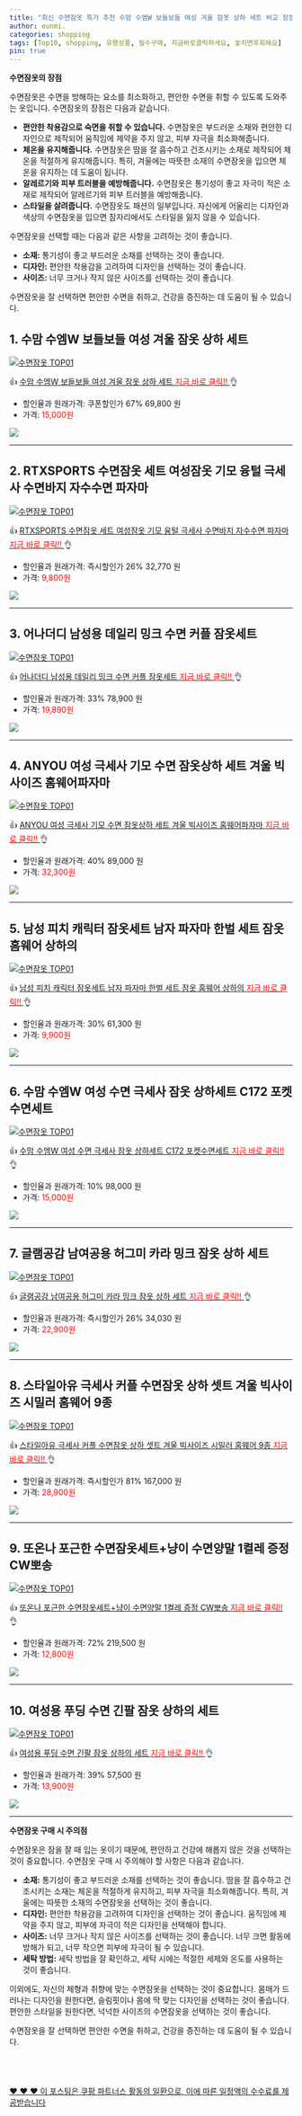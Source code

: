 ```yaml
---
title: "최신 수면잠옷 특가 추천 수맘 수엠W 보들보들 여성 겨울 잠옷 상하 세트 비교 장점"
author: eunmi.
categories: shopping
tags: [Top10, shopping, 유행상품, 필수구매, 지금바로클릭하세요, 놓치면후회해요]
pin: true
---
```

**수면잠옷의 장점**

수면잠옷은 수면을 방해하는 요소를 최소화하고, 편안한 수면을 취할 수 있도록 도와주는 옷입니다. 수면잠옷의 장점은 다음과 같습니다.

* **편안한 착용감으로 숙면을 취할 수 있습니다.** 수면잠옷은 부드러운 소재와 편안한 디자인으로 제작되어 움직임에 제약을 주지 않고, 피부 자극을 최소화해줍니다.
* **체온을 유지해줍니다.** 수면잠옷은 땀을 잘 흡수하고 건조시키는 소재로 제작되어 체온을 적절하게 유지해줍니다. 특히, 겨울에는 따뜻한 소재의 수면잠옷을 입으면 체온을 유지하는 데 도움이 됩니다.
* **알레르기와 피부 트러블을 예방해줍니다.** 수면잠옷은 통기성이 좋고 자극이 적은 소재로 제작되어 알레르기와 피부 트러블을 예방해줍니다.
* **스타일을 살려줍니다.** 수면잠옷도 패션의 일부입니다. 자신에게 어울리는 디자인과 색상의 수면잠옷을 입으면 잠자리에서도 스타일을 잃지 않을 수 있습니다.

수면잠옷을 선택할 때는 다음과 같은 사항을 고려하는 것이 좋습니다.

* **소재:** 통기성이 좋고 부드러운 소재를 선택하는 것이 좋습니다.
* **디자인:** 편안한 착용감을 고려하여 디자인을 선택하는 것이 좋습니다.
* **사이즈:** 너무 크거나 작지 않은 사이즈를 선택하는 것이 좋습니다.

수면잠옷을 잘 선택하면 편안한 수면을 취하고, 건강을 증진하는 데 도움이 될 수 있습니다.

   

## 1. 수맘 수엠W 보들보들 여성 겨울 잠옷 상하 세트

[![수면잠옷 TOP01](https://thumbnail7.coupangcdn.com/thumbnails/remote/230x230ex/image/vendor_inventory/03f1/bd3e3c37a3f8ed3f6c109b54fe6dc95a43a58f7842594f8e1fa3f5e48d74.jpg)](https://link.coupang.com/re/AFFSDP?lptag=AF3617701&subid=GithubCoopas&pageKey=6887287130&traceid=V0-153&itemId=16523726660&vendorItemId=83315636654)


👍 [수맘 수엠W 보들보들 여성 겨울 잠옷 상하 세트 <font color=red> 지금 바로 클릭!! </font> ](https://link.coupang.com/re/AFFSDP?lptag=AF3617701&subid=GithubCoopas&pageKey=6887287130&traceid=V0-153&itemId=16523726660&vendorItemId=83315636654) 👌 


- 할인율과 원래가격: 쿠폰할인가 67%  69,800   원
- 가격: <span style='color:red'>15,000원</span>

[![](/discount_price.png)](https://link.coupang.com/re/AFFSDP?lptag=AF3617701&subid=GithubCoopas&pageKey=6887287130&traceid=V0-153&itemId=16523726660&vendorItemId=83315636654)

---


   

## 2. RTXSPORTS 수면잠옷 세트 여성잠옷 기모 융털 극세사 수면바지 자수수면 파자마

[![수면잠옷 TOP01](https://thumbnail9.coupangcdn.com/thumbnails/remote/230x230ex/image/vendor_inventory/bd22/77b0b919be9a08d10f089f23aafbf13a4532cb7b8332e749774c5aa13e74.jpg)](https://link.coupang.com/re/AFFSDP?lptag=AF3617701&subid=GithubCoopas&pageKey=4683115024&traceid=V0-153&itemId=5875077370&vendorItemId=73157629495)


👍 [RTXSPORTS 수면잠옷 세트 여성잠옷 기모 융털 극세사 수면바지 자수수면 파자마 <font color=red> 지금 바로 클릭!! </font> ](https://link.coupang.com/re/AFFSDP?lptag=AF3617701&subid=GithubCoopas&pageKey=4683115024&traceid=V0-153&itemId=5875077370&vendorItemId=73157629495) 👌 


- 할인율과 원래가격: 즉시할인가 26%  32,770   원
- 가격: <span style='color:red'>9,800원</span>

[![](/discount_price.png)](https://link.coupang.com/re/AFFSDP?lptag=AF3617701&subid=GithubCoopas&pageKey=4683115024&traceid=V0-153&itemId=5875077370&vendorItemId=73157629495)

---


   

## 3. 어나더디 남성용 데일리 밍크 수면 커플 잠옷세트

[![수면잠옷 TOP01](https://thumbnail8.coupangcdn.com/thumbnails/remote/230x230ex/image/retail/images/2020/10/21/17/4/9dd77c33-4481-4ed8-8817-693eca9e8e55.jpg)](https://link.coupang.com/re/AFFSDP?lptag=AF3617701&subid=GithubCoopas&pageKey=2335978128&traceid=V0-153&itemId=4045100359&vendorItemId=72029247999)


👍 [어나더디 남성용 데일리 밍크 수면 커플 잠옷세트 <font color=red> 지금 바로 클릭!! </font> ](https://link.coupang.com/re/AFFSDP?lptag=AF3617701&subid=GithubCoopas&pageKey=2335978128&traceid=V0-153&itemId=4045100359&vendorItemId=72029247999) 👌 


- 할인율과 원래가격: 33%  78,900   원
- 가격: <span style='color:red'>19,890원</span>

[![](/discount_price.png)](https://link.coupang.com/re/AFFSDP?lptag=AF3617701&subid=GithubCoopas&pageKey=2335978128&traceid=V0-153&itemId=4045100359&vendorItemId=72029247999)

---


   

## 4. ANYOU 여성 극세사 기모 수면 잠옷상하 세트 겨울 빅사이즈 홈웨어파자마

[![수면잠옷 TOP01](https://thumbnail9.coupangcdn.com/thumbnails/remote/230x230ex/image/vendor_inventory/4dab/1d44322a693906c8386d263cd686a39c640a9791eabbb548d55d001c276f.jpg)](https://link.coupang.com/re/AFFSDP?lptag=AF3617701&subid=GithubCoopas&pageKey=6876235430&traceid=V0-153&itemId=16465151251&vendorItemId=83654996845)


👍 [ANYOU 여성 극세사 기모 수면 잠옷상하 세트 겨울 빅사이즈 홈웨어파자마 <font color=red> 지금 바로 클릭!! </font> ](https://link.coupang.com/re/AFFSDP?lptag=AF3617701&subid=GithubCoopas&pageKey=6876235430&traceid=V0-153&itemId=16465151251&vendorItemId=83654996845) 👌 


- 할인율과 원래가격: 40%  89,000   원
- 가격: <span style='color:red'>32,300원</span>

[![](/discount_price.png)](https://link.coupang.com/re/AFFSDP?lptag=AF3617701&subid=GithubCoopas&pageKey=6876235430&traceid=V0-153&itemId=16465151251&vendorItemId=83654996845)

---


   

## 5. 남성 피치 캐릭터 잠옷세트 남자 파자마 한벌 세트 잠옷 홈웨어 상하의

[![수면잠옷 TOP01](https://thumbnail10.coupangcdn.com/thumbnails/remote/230x230ex/image/vendor_inventory/8e89/9cf28fff5955342ef3fb819c00af8a520a01fdd0726a0eec30a3f190d440.jpg)](https://link.coupang.com/re/AFFSDP?lptag=AF3617701&subid=GithubCoopas&pageKey=7549259690&traceid=V0-153&itemId=19863198920&vendorItemId=86964095839)


👍 [남성 피치 캐릭터 잠옷세트 남자 파자마 한벌 세트 잠옷 홈웨어 상하의 <font color=red> 지금 바로 클릭!! </font> ](https://link.coupang.com/re/AFFSDP?lptag=AF3617701&subid=GithubCoopas&pageKey=7549259690&traceid=V0-153&itemId=19863198920&vendorItemId=86964095839) 👌 


- 할인율과 원래가격: 30%  61,300   원
- 가격: <span style='color:red'>9,900원</span>

[![](/discount_price.png)](https://link.coupang.com/re/AFFSDP?lptag=AF3617701&subid=GithubCoopas&pageKey=7549259690&traceid=V0-153&itemId=19863198920&vendorItemId=86964095839)

---


   

## 6. 수맘 수엠W 여성 수면 극세사 잠옷 상하세트 C172 포켓수면세트

[![수면잠옷 TOP01](https://thumbnail6.coupangcdn.com/thumbnails/remote/230x230ex/image/vendor_inventory/e8f7/b3b736aad14f024e6f38f91b74ef3b71f97a179fc4d82e440e7b80315783.jpg)](https://link.coupang.com/re/AFFSDP?lptag=AF3617701&subid=GithubCoopas&pageKey=6883028733&traceid=V0-153&itemId=16500322695&vendorItemId=83276999848)


👍 [수맘 수엠W 여성 수면 극세사 잠옷 상하세트 C172 포켓수면세트 <font color=red> 지금 바로 클릭!! </font> ](https://link.coupang.com/re/AFFSDP?lptag=AF3617701&subid=GithubCoopas&pageKey=6883028733&traceid=V0-153&itemId=16500322695&vendorItemId=83276999848) 👌 


- 할인율과 원래가격: 10%  98,000   원
- 가격: <span style='color:red'>15,000원</span>

[![](/discount_price.png)](https://link.coupang.com/re/AFFSDP?lptag=AF3617701&subid=GithubCoopas&pageKey=6883028733&traceid=V0-153&itemId=16500322695&vendorItemId=83276999848)

---


   

## 7. 글램공감 남여공용 허그미 카라 밍크 잠옷 상하 세트

[![수면잠옷 TOP01](https://thumbnail9.coupangcdn.com/thumbnails/remote/230x230ex/image/retail/images/2020/11/16/12/6/0782ca4b-f533-4189-83a2-15c4671412d8.jpg)](https://link.coupang.com/re/AFFSDP?lptag=AF3617701&subid=GithubCoopas&pageKey=4347712438&traceid=V0-153&itemId=5127417628&vendorItemId=72391136181)


👍 [글램공감 남여공용 허그미 카라 밍크 잠옷 상하 세트 <font color=red> 지금 바로 클릭!! </font> ](https://link.coupang.com/re/AFFSDP?lptag=AF3617701&subid=GithubCoopas&pageKey=4347712438&traceid=V0-153&itemId=5127417628&vendorItemId=72391136181) 👌 


- 할인율과 원래가격: 즉시할인가 26%  34,030   원
- 가격: <span style='color:red'>22,900원</span>

[![](/discount_price.png)](https://link.coupang.com/re/AFFSDP?lptag=AF3617701&subid=GithubCoopas&pageKey=4347712438&traceid=V0-153&itemId=5127417628&vendorItemId=72391136181)

---


   

## 8. 스타일아유 극세사 커플 수면잠옷 상하 셋트 겨울 빅사이즈 시밀러 홈웨어 9종

[![수면잠옷 TOP01](https://thumbnail7.coupangcdn.com/thumbnails/remote/230x230ex/image/vendor_inventory/d5f4/9a5bd0540acc9e56dc231e2792b987ee30df740f8ed9dde2e93727b76dbf.jpg)](https://link.coupang.com/re/AFFSDP?lptag=AF3617701&subid=GithubCoopas&pageKey=6181606541&traceid=V0-153&itemId=12141084798&vendorItemId=87366822903)


👍 [스타일아유 극세사 커플 수면잠옷 상하 셋트 겨울 빅사이즈 시밀러 홈웨어 9종 <font color=red> 지금 바로 클릭!! </font> ](https://link.coupang.com/re/AFFSDP?lptag=AF3617701&subid=GithubCoopas&pageKey=6181606541&traceid=V0-153&itemId=12141084798&vendorItemId=87366822903) 👌 


- 할인율과 원래가격: 즉시할인가 81%  167,000   원
- 가격: <span style='color:red'>28,900원</span>

[![](/discount_price.png)](https://link.coupang.com/re/AFFSDP?lptag=AF3617701&subid=GithubCoopas&pageKey=6181606541&traceid=V0-153&itemId=12141084798&vendorItemId=87366822903)

---


   

## 9. 또온나 포근한 수면잠옷세트+냥이 수면양말 1켤레 증정 CW뽀송

[![수면잠옷 TOP01](https://thumbnail8.coupangcdn.com/thumbnails/remote/230x230ex/image/vendor_inventory/5c66/69ed9f2c4dc7f620e4b6a13515806355849b669e7a1461891d50cf956fff.jpg)](https://link.coupang.com/re/AFFSDP?lptag=AF3617701&subid=GithubCoopas&pageKey=7632677057&traceid=V0-153&itemId=20261594180&vendorItemId=83433453712)


👍 [또온나 포근한 수면잠옷세트+냥이 수면양말 1켤레 증정 CW뽀송 <font color=red> 지금 바로 클릭!! </font> ](https://link.coupang.com/re/AFFSDP?lptag=AF3617701&subid=GithubCoopas&pageKey=7632677057&traceid=V0-153&itemId=20261594180&vendorItemId=83433453712) 👌 


- 할인율과 원래가격: 72%  219,500   원
- 가격: <span style='color:red'>12,800원</span>

[![](/discount_price.png)](https://link.coupang.com/re/AFFSDP?lptag=AF3617701&subid=GithubCoopas&pageKey=7632677057&traceid=V0-153&itemId=20261594180&vendorItemId=83433453712)

---


   

## 10. 여성용 푸딩 수면 긴팔 잠옷 상하의 세트

[![수면잠옷 TOP01](https://thumbnail9.coupangcdn.com/thumbnails/remote/230x230ex/image/retail/images/2023/09/08/14/1/b126cfa2-232f-40de-a6a1-7d619dea64b0.jpg)](https://link.coupang.com/re/AFFSDP?lptag=AF3617701&subid=GithubCoopas&pageKey=7584142239&traceid=V0-153&itemId=20026658016&vendorItemId=87123303034)


👍 [여성용 푸딩 수면 긴팔 잠옷 상하의 세트 <font color=red> 지금 바로 클릭!! </font> ](https://link.coupang.com/re/AFFSDP?lptag=AF3617701&subid=GithubCoopas&pageKey=7584142239&traceid=V0-153&itemId=20026658016&vendorItemId=87123303034) 👌 


- 할인율과 원래가격: 39%  57,500   원
- 가격: <span style='color:red'>13,900원</span>

[![](/discount_price.png)](https://link.coupang.com/re/AFFSDP?lptag=AF3617701&subid=GithubCoopas&pageKey=7584142239&traceid=V0-153&itemId=20026658016&vendorItemId=87123303034)

---
**수면잠옷 구매 시 주의점**

수면잠옷은 잠을 잘 때 입는 옷이기 때문에, 편안하고 건강에 해롭지 않은 것을 선택하는 것이 중요합니다. 수면잠옷 구매 시 주의해야 할 사항은 다음과 같습니다.

* **소재:** 통기성이 좋고 부드러운 소재를 선택하는 것이 좋습니다. 땀을 잘 흡수하고 건조시키는 소재는 체온을 적절하게 유지하고, 피부 자극을 최소화해줍니다. 특히, 겨울에는 따뜻한 소재의 수면잠옷을 선택하는 것이 좋습니다.
* **디자인:** 편안한 착용감을 고려하여 디자인을 선택하는 것이 좋습니다. 움직임에 제약을 주지 않고, 피부에 자극이 적은 디자인을 선택해야 합니다.
* **사이즈:** 너무 크거나 작지 않은 사이즈를 선택하는 것이 좋습니다. 너무 크면 활동에 방해가 되고, 너무 작으면 피부에 자극이 될 수 있습니다.
* **세탁 방법:** 세탁 방법을 잘 확인하고, 세탁 시에는 적절한 세제와 온도를 사용하는 것이 좋습니다.

이외에도, 자신의 체형과 취향에 맞는 수면잠옷을 선택하는 것이 중요합니다. 몸매가 드러나는 디자인을 원한다면, 슬림핏이나 몸에 딱 맞는 디자인을 선택하는 것이 좋습니다. 편안한 스타일을 원한다면, 넉넉한 사이즈의 수면잠옷을 선택하는 것이 좋습니다.

수면잠옷을 잘 선택하면 편안한 수면을 취하고, 건강을 증진하는 데 도움이 될 수 있습니다.<br><br><br><br><br> [ ❤ ❤ ❤ 이 포스팅은 쿠팡 파트너스 활동의 일환으로, 이에 따른 일정액의 수수료를 제공받습니다](https://link.coupang.com/a/bcEFyh)